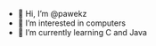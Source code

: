 - 👋 Hi, I’m @pawekz
- 👀 I’m interested in computers
- 🌱 I’m currently learning C and Java

<!---
pawekz/pawekz is a ✨ special ✨ repository because its `README.md` (this file) appears on your GitHub profile.
You can click the Preview link to take a look at your changes.
--->
